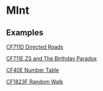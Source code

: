 # MInt
## Examples
[CF711D Directed Roads](https://codeforces.com/contest/711/submission/279793969)

[CF711E ZS and The Birthday Paradox](https://codeforces.com/contest/711/submission/279798477)

[CF40E Number Table](https://codeforces.com/contest/40/submission/279800874)

[CF1823F Random Walk](https://codeforces.com/contest/1823/submission/279805003)